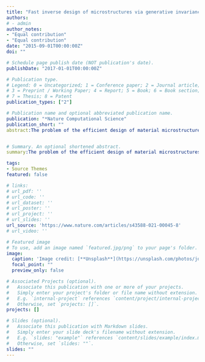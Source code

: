 ```yaml
---
title: "Fast inverse design of microstructures via generative invariance networks"
authors:
# - admin
author_notes:
- "Equal contribution"
- "Equal contribution"
date: "2015-09-01T00:00:00Z"
doi: ""

# Schedule page publish date (NOT publication's date).
publishDate: "2017-01-01T00:00:00Z"

# Publication type.
# Legend: 0 = Uncategorized; 1 = Conference paper; 2 = Journal article;
# 3 = Preprint / Working Paper; 4 = Report; 5 = Book; 6 = Book section;
# 7 = Thesis; 8 = Patent
publication_types: ["2"]

# Publication name and optional abbreviated publication name.
publication: "*Nature Computational Science"
publication_short: ""
abstract:The problem of the efficient design of material microstructures exhibiting desired properties spans a variety of engineering and science applications. The ability to rapidly generate microstructures that exhibit user-specified property distributions can transform the iterative process of traditional microstructure-sensitive design. We reformulate the microstructure design process using a constrained generative adversarial network (GAN) model. This approach explicitly encodes invariance constraints within GANs to generate two-phase morphologies for photovoltaic applications obeying design specifications: specifically, user-defined short-circuit current density and fill factor combinations. Such invariance constraints can be represented by differentiable, deep learning-based surrogates of full physics models mapping microstructures to photovoltaic properties. Furthermore, we propose a multi-fidelity surrogate that reduces expensive label requirements by a factor of five. Our framework enables the incorporation of expensive or non-differentiable constraints for the fast generation of microstructures (in 190 ms) with user-defined properties. Such proposed physics-aware data-driven methods for inverse design problems can be used to considerably accelerate the field of microstructure-sensitive design.


# Summary. An optional shortened abstract.
summary:The problem of the efficient design of material microstructures exhibiting desired properties spans a variety of engineering and science applications. The ability to rapidly generate microstructures that exhibit user-specified property distributions can transform the iterative process of traditional microstructure-sensitive design. We reformulate the microstructure design process using a constrained generative adversarial network (GAN) model. This approach explicitly encodes invariance constraints within GANs to generate two-phase morphologies for photovoltaic applications obeying design specifications: specifically, user-defined short-circuit current density and fill factor combinations. Such invariance constraints can be represented by differentiable, deep learning-based surrogates of full physics models mapping microstructures to photovoltaic properties. Furthermore, we propose a multi-fidelity surrogate that reduces expensive label requirements by a factor of five. Our framework enables the incorporation of expensive or non-differentiable constraints for the fast generation of microstructures (in 190 ms) with user-defined properties. Such proposed physics-aware data-driven methods for inverse design problems can be used to considerably accelerate the field of microstructure-sensitive design.

tags:
- Source Themes
featured: false

# links:
# url_pdf: ''
# url_code: ''
# url_dataset: ''
# url_poster: ''
# url_project: ''
# url_slides: ''
url_source: 'https://www.nature.com/articles/s43588-021-00045-8'
# url_video: ''

# Featured image
# To use, add an image named `featured.jpg/png` to your page's folder. 
image:
  caption: 'Image credit: [**Unsplash**](https://unsplash.com/photos/jdD8gXaTZsc)'
  focal_point: ""
  preview_only: false

# Associated Projects (optional).
#   Associate this publication with one or more of your projects.
#   Simply enter your project's folder or file name without extension.
#   E.g. `internal-project` references `content/project/internal-project/index.md`.
#   Otherwise, set `projects: []`.
projects: []

# Slides (optional).
#   Associate this publication with Markdown slides.
#   Simply enter your slide deck's filename without extension.
#   E.g. `slides: "example"` references `content/slides/example/index.md`.
#   Otherwise, set `slides: ""`.
slides: ""
---
```

